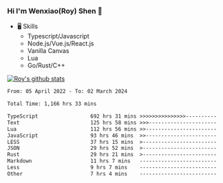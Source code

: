 ### Hi I'm Wenxiao(Roy) Shen 👋
- 🖥 Skills
  - Typescript/Javascript
  - Node.js/Vue.js/React.js
  - Vanilla Canvas
  - Lua
  - Go/Rust/C++

[![Roy's github stats](https://github-readme-stats.vercel.app/api?username=RoyShen12&show_icons=true&theme=radical&hide=prs,contribs)](https://github.com/anuraghazra/github-readme-stats)
<!--START_SECTION:waka-->

```txt
From: 05 April 2022 - To: 02 March 2024

Total Time: 1,166 hrs 33 mins

TypeScript                 692 hrs 31 mins >>>>>>>>>>>>>>>----------   59.01 %
Text                       125 hrs 58 mins >>>----------------------   10.73 %
Lua                        112 hrs 56 mins >>-----------------------   09.62 %
JavaScript                 93 hrs 46 mins  >>-----------------------   07.99 %
LESS                       37 hrs 15 mins  >------------------------   03.17 %
JSON                       29 hrs 52 mins  >------------------------   02.55 %
Rust                       29 hrs 21 mins  >------------------------   02.50 %
Markdown                   11 hrs 7 mins   -------------------------   00.95 %
Less                       9 hrs 7 mins    -------------------------   00.78 %
Other                      7 hrs 4 mins    -------------------------   00.60 %
```

<!--END_SECTION:waka-->
